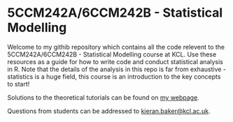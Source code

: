 # 5CCM242A/6CCM242B - Statistical Modelling

Welcome to my githib repository which contains all the code relevent to the 5CCM242A/6CCM242B - Statistical Modelling course at KCL. Use these resources as a guide for how to write code and conduct statistical analysis in R. Note that the details of the analysis in this repo is far from exhaustive - statistics is a huge field, this course is an introduction to the key concepts to start!

Solutions to the theoretical tutorials can be found on [my webpage](https://sites.google.com/site/kieranbakerresources/home).

Questions from students can be addressed to kieran.baker@kcl.ac.uk.
